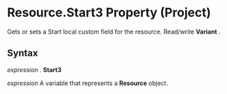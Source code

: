 
# Resource.Start3 Property (Project)

Gets or sets a Start local custom field for the resource. Read/write  **Variant** .


## Syntax

 _expression_ . **Start3**

 _expression_ A variable that represents a **Resource** object.

